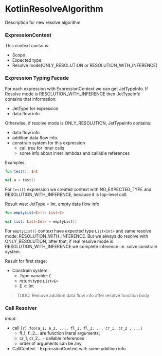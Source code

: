 # KotlinResolveAlgorithm
Description for new resolve algorithm

### ExpressionContext
This context contains:
- Scope
- Expected type
- Resolve mode(ONLY_RESOLUTION or RESOLUTION_WITH_INFERENCE)

### Expression Typing Facade
For each expression with ExpressionContext we can get JetTypeInfo.
If Resolve mode is RESOLUTION_WITH_INFERENCE then JetTypeInfo contains that information:
- JetType for expression
- data flow info

Otherwise, if resolve mode is ONLY_RESOLUTION, JetTypeInfo contains:
- data flow info
- addition data flow info.
- constrain system for this expression
	- call tree for inner calls
	- some info about inner lambdas and callable references

Examples.
```Kotlin
fun test(): Int

val a = test()
```
For `test()` expression we created context with NO_EXPECTED_TYPE and RESOLUTION_WITH_INFERENCE, because it is top-level call.

Result was: JetType = Int, empty data flow info.

```Kotlin
fun emptyList<E>(): List<E>

val list: List<Int> = emptyList()
```
For `emptyList()` context have expected type `List<Int>` and same resolve mode: RESOLUTION_WITH_INFERENCE.
But we always do resolve with ONLY_RESOLUTION, after that, if real resolve mode is RESOLUTION_WITH_INFERENCE
we complete inference i.e. solve constrain system.

Result for first stage:  
- Constrain system: 
	- Type variable: `E`
	- return type `List<E>`
	- E <: Int


> TODO: Remove addition data flow info after resolve function body

### Call Resolver

*Input:*
- call `[r].foo(a_1, a_2, ..., fl_1, fl_2, ... cr_1, cr_2 , ...)`
	- fl_1, fl_2... are function literal arguments;
	- cr_1, cr_2... - callable references
	- order of arguments can be any
- CallContext - ExpressionContext with some addition info

